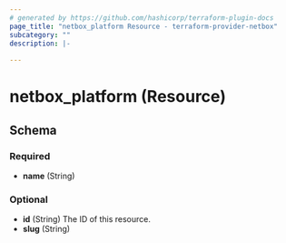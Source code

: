 ```yaml
---
# generated by https://github.com/hashicorp/terraform-plugin-docs
page_title: "netbox_platform Resource - terraform-provider-netbox"
subcategory: ""
description: |-
  
---
```


# netbox_platform (Resource)





<!-- schema generated by tfplugindocs -->
## Schema

### Required

- **name** (String)

### Optional

- **id** (String) The ID of this resource.
- **slug** (String)


